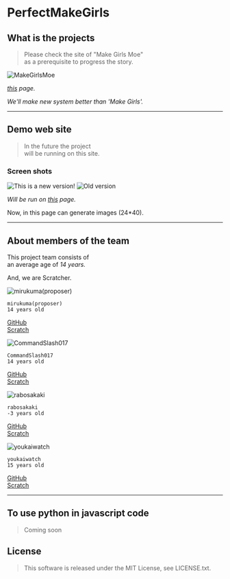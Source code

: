 # PerfectMakeGirls

## What is the projects
>Please check the site of "Make Girls Moe"  
>as a prerequisite to progress the story.  

<img src="http://i.cubeupload.com/iBs8gD.png" title="MakeGirlsMoe">

_<a href="http://make.girls.moe/#/">this</a> page._

*We'll make new system *better than* 'Make Girls'.*

- - -

## Demo web site
>In the future the project  
>will be running on this site.  

### Screen shots
<img src="https://snag.gy/uWLHm5.jpg" title="This is a new version!">
<img src="http://i.cubeupload.com/k6BJh4.jpg" title="Old version">

_Will be run on <a href="https://TeamPMG.github.io/PerfectMakeGirls/">this</a> page._

Now, in this page can generate images (24*40).

- - -

## About members of the team  

This project team consists of  
an average age of *14 years.*  

And, we are Scratcher.  

<img src="https://avatars2.githubusercontent.com/u/22993351?s=96&v=4" title="mirukuma(proposer)">  

```
mirukuma(proposer)
14 years old
```

<a href="https://github.com/mirukuma">GitHub</a>  
<a href="https://scratch.mit.edu/users/mirukuma/"> Scratch</a>  

<img src="https://avatars0.githubusercontent.com/u/31244102?s=96&v=4" title="CommandSlash017">  

```
CommandSlash017
14 years old
```

<a href="https://github.com/CommandSlash017">GitHub</a>  
<a href="https://scratch.mit.edu/users/CommandSlash017/"> Scratch</a>  

<img src="https://avatars1.githubusercontent.com/u/17782888?s=96&v=4" title="rabosakaki">  

```
rabosakaki
-3 years old
```

<a href="https://github.com/rabosakaki">GitHub</a>  
<a href="https://scratch.mit.edu/users/rabosakaki/"> Scratch</a>  

<img src="https://avatars2.githubusercontent.com/u/31243896?s=96&v=4" title="youkaiwatch">  

```
youkaiwatch
15 years old
```

<a href="https://github.com/JPNYKW">GitHub</a>  
<a href="https://scratch.mit.edu/users/youkaiwatch/"> Scratch</a>  

- - -



## To use python in javascript code  

>Coming soon

## License
>This software is released under the MIT License, see LICENSE.txt.
